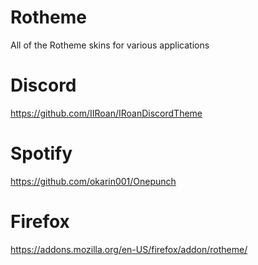 # Rotheme
All of the Rotheme skins for various applications

# Discord

https://github.com/IIRoan/IRoanDiscordTheme

# Spotify
 
https://github.com/okarin001/Onepunch

# Firefox
 
 https://addons.mozilla.org/en-US/firefox/addon/rotheme/
